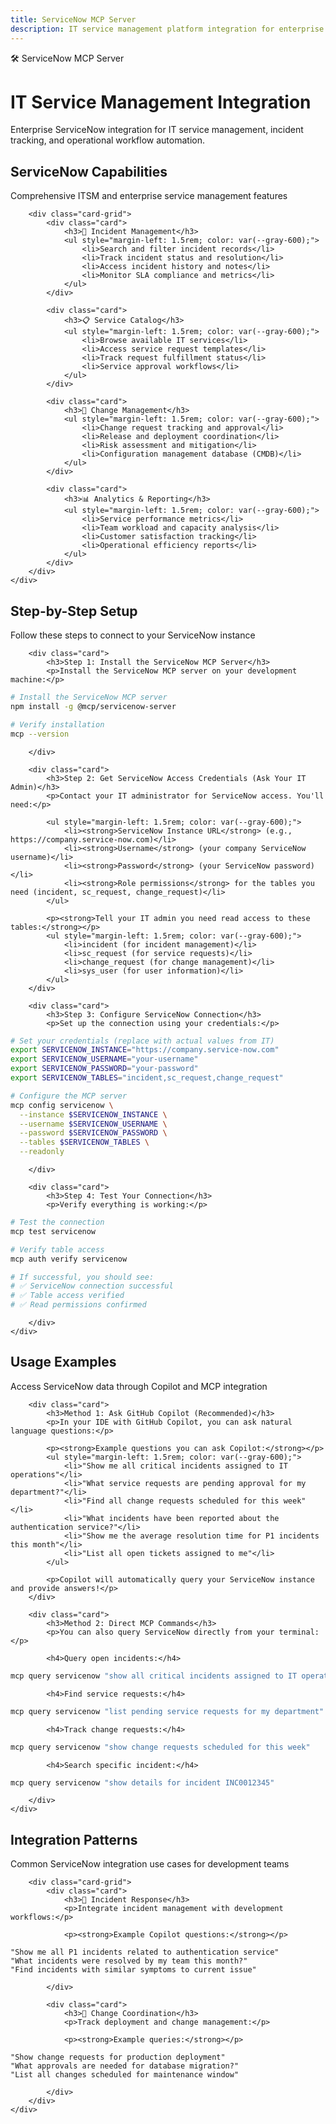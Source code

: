 ```yaml
---
title: ServiceNow MCP Server
description: IT service management platform integration for enterprise operations
---
```


<div class="hero">
    <div class="container">
        <div class="hero-badge">🛠️ ServiceNow MCP Server</div>
        <h1>IT Service Management Integration</h1>
        <p>Enterprise ServiceNow integration for IT service management, incident tracking, and operational workflow automation.</p>
    </div>
</div>

<div class="section">
    <div class="container">
        <div class="section-title">
            <h2>ServiceNow Capabilities</h2>
            <p>Comprehensive ITSM and enterprise service management features</p>
        </div>
        
        <div class="card-grid">
            <div class="card">
                <h3>🎫 Incident Management</h3>
                <ul style="margin-left: 1.5rem; color: var(--gray-600);">
                    <li>Search and filter incident records</li>
                    <li>Track incident status and resolution</li>
                    <li>Access incident history and notes</li>
                    <li>Monitor SLA compliance and metrics</li>
                </ul>
            </div>
            
            <div class="card">
                <h3>📋 Service Catalog</h3>
                <ul style="margin-left: 1.5rem; color: var(--gray-600);">
                    <li>Browse available IT services</li>
                    <li>Access service request templates</li>
                    <li>Track request fulfillment status</li>
                    <li>Service approval workflows</li>
                </ul>
            </div>
            
            <div class="card">
                <h3>🔧 Change Management</h3>
                <ul style="margin-left: 1.5rem; color: var(--gray-600);">
                    <li>Change request tracking and approval</li>
                    <li>Release and deployment coordination</li>
                    <li>Risk assessment and mitigation</li>
                    <li>Configuration management database (CMDB)</li>
                </ul>
            </div>
            
            <div class="card">
                <h3>📊 Analytics & Reporting</h3>
                <ul style="margin-left: 1.5rem; color: var(--gray-600);">
                    <li>Service performance metrics</li>
                    <li>Team workload and capacity analysis</li>
                    <li>Customer satisfaction tracking</li>
                    <li>Operational efficiency reports</li>
                </ul>
            </div>
        </div>
    </div>
</div>

<div class="section section-alt">
    <div class="container">
        <div class="section-title">
            <h2>Step-by-Step Setup</h2>
            <p>Follow these steps to connect to your ServiceNow instance</p>
        </div>
        
        <div class="card">
            <h3>Step 1: Install the ServiceNow MCP Server</h3>
            <p>Install the ServiceNow MCP server on your development machine:</p>
            
```bash
# Install the ServiceNow MCP server
npm install -g @mcp/servicenow-server

# Verify installation
mcp --version
```
        </div>
        
        <div class="card">
            <h3>Step 2: Get ServiceNow Access Credentials (Ask Your IT Admin)</h3>
            <p>Contact your IT administrator for ServiceNow access. You'll need:</p>
            
            <ul style="margin-left: 1.5rem; color: var(--gray-600);">
                <li><strong>ServiceNow Instance URL</strong> (e.g., https://company.service-now.com)</li>
                <li><strong>Username</strong> (your company ServiceNow username)</li>
                <li><strong>Password</strong> (your ServiceNow password)</li>
                <li><strong>Role permissions</strong> for the tables you need (incident, sc_request, change_request)</li>
            </ul>
            
            <p><strong>Tell your IT admin you need read access to these tables:</strong></p>
            <ul style="margin-left: 1.5rem; color: var(--gray-600);">
                <li>incident (for incident management)</li>
                <li>sc_request (for service requests)</li>
                <li>change_request (for change management)</li>
                <li>sys_user (for user information)</li>
            </ul>
        </div>
        
        <div class="card">
            <h3>Step 3: Configure ServiceNow Connection</h3>
            <p>Set up the connection using your credentials:</p>
            
```bash
# Set your credentials (replace with actual values from IT)
export SERVICENOW_INSTANCE="https://company.service-now.com"
export SERVICENOW_USERNAME="your-username"
export SERVICENOW_PASSWORD="your-password"
export SERVICENOW_TABLES="incident,sc_request,change_request"

# Configure the MCP server
mcp config servicenow \
  --instance $SERVICENOW_INSTANCE \
  --username $SERVICENOW_USERNAME \
  --password $SERVICENOW_PASSWORD \
  --tables $SERVICENOW_TABLES \
  --readonly
```
        </div>
        
        <div class="card">
            <h3>Step 4: Test Your Connection</h3>
            <p>Verify everything is working:</p>
            
```bash
# Test the connection
mcp test servicenow

# Verify table access
mcp auth verify servicenow

# If successful, you should see:
# ✅ ServiceNow connection successful
# ✅ Table access verified
# ✅ Read permissions confirmed
```
        </div>
    </div>
</div>

<div class="section">
    <div class="container">
        <div class="section-title">
            <h2>Usage Examples</h2>
            <p>Access ServiceNow data through Copilot and MCP integration</p>
        </div>
        
        <div class="card">
            <h3>Method 1: Ask GitHub Copilot (Recommended)</h3>
            <p>In your IDE with GitHub Copilot, you can ask natural language questions:</p>
            
            <p><strong>Example questions you can ask Copilot:</strong></p>
            <ul style="margin-left: 1.5rem; color: var(--gray-600);">
                <li>"Show me all critical incidents assigned to IT operations"</li>
                <li>"What service requests are pending approval for my department?"</li>
                <li>"Find all change requests scheduled for this week"</li>
                <li>"What incidents have been reported about the authentication service?"</li>
                <li>"Show me the average resolution time for P1 incidents this month"</li>
                <li>"List all open tickets assigned to me"</li>
            </ul>
            
            <p>Copilot will automatically query your ServiceNow instance and provide answers!</p>
        </div>
        
        <div class="card">
            <h3>Method 2: Direct MCP Commands</h3>
            <p>You can also query ServiceNow directly from your terminal:</p>
            
            <h4>Query open incidents:</h4>
```bash
mcp query servicenow "show all critical incidents assigned to IT operations"
```

            <h4>Find service requests:</h4>
```bash
mcp query servicenow "list pending service requests for my department"
```

            <h4>Track change requests:</h4>
```bash
mcp query servicenow "show change requests scheduled for this week"
```

            <h4>Search specific incident:</h4>
```bash
mcp query servicenow "show details for incident INC0012345"
```
        </div>
    </div>
</div>

<div class="section">
    <div class="container">
        <div class="section-title">
            <h2>Integration Patterns</h2>
            <p>Common ServiceNow integration use cases for development teams</p>
        </div>
        
        <div class="card-grid">
            <div class="card">
                <h3>🚨 Incident Response</h3>
                <p>Integrate incident management with development workflows:</p>
                
                <p><strong>Example Copilot questions:</strong></p>
```
"Show me all P1 incidents related to authentication service"
"What incidents were resolved by my team this month?"
"Find incidents with similar symptoms to current issue"
```
            </div>
            
            <div class="card">
                <h3>🔄 Change Coordination</h3>
                <p>Track deployment and change management:</p>
                
                <p><strong>Example queries:</strong></p>
```
"Show change requests for production deployment"
"What approvals are needed for database migration?"
"List all changes scheduled for maintenance window"
```
            </div>
        </div>
    </div>
</div>